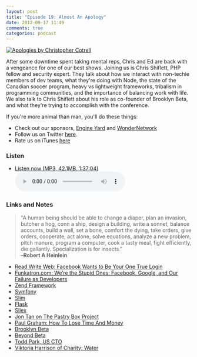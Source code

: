 ```yaml
---
layout: post
title: "Episode 19: Almost An Apology"
date: 2012-09-17 11:49
comments: true
categories: podcast
---
```


[![Apologies by Christopher Cotrell](http://farm1.staticflickr.com/21/24755466_2f135dac39_o.jpg)](http://www.flickr.com/photos/qousqous/24755466/ "Apologies by Christopher Cotrell")

After some downtime spent taking mental reps, Chris and Ed are back with a vengeance for one of our best shows. Joining us is Chris Shiflett, PHP fellow and security expert. They talk about how we interact with non-techie members of dev teams, what they're doing with Node, the state of the Canadian soccer program, heavy vs lightweight frameworks, tribalism in programming communities, and the importance of balancing work with life.  We also talk to Chris Shiflett about his role as co-founder of Brooklyn Beta, and what they're trying to accomplish with the conference.

If you're more animal than man, you'll do these things:

* Check out our sponsors, [Engine Yard](http://www.engineyard.com/) and [WonderNetwork](https://wondernetwork.com/)
* Follow us on Twitter [here](https://twitter.com/dev_hell).
* Rate us on iTunes [here](http://itunes.apple.com/us/podcast/dev-hell/id489840699)

### Listen

* <a href="http://devhell.s3.amazonaws.com/ep19-64mono.mp3" rel="enclosure">Listen now (MP3, 42.1MB, 1:37:04)</a>    
	<audio controls src="http://devhell.s3.amazonaws.com/ep19-64mono.mp3">

### Links and Notes

> "A human being should be able to change a diaper, plan an invasion, butcher a hog, conn a ship, design a building, write a sonnet, balance accounts, build a wall, set a bone, comfort the dying, take orders, give orders, cooperate, act alone, solve equations, analyze a new problem, pitch manure, program a computer, cook a tasty meal, fight efficiently, die gallantly. Specialization is for insects."    
–**Robert A Heinlein**

* [Read Write Web: Facebook Wants to Be Your One True Login](http://www.readwriteweb.com/archives/facebook_wants_to_be_your_one_true_login.php)
* [Funkatron.com: We’re the Stupid Ones: Facebook, Google, and Our Failure as Developers](http://funkatron.com/posts/were-the-stupid-ones-facebook-google-and-our-failure-as-developers.html)
* [Zend Framework](http://framework.zend.com/)
* [Symfony](http://symfony.com/)
* [Slim](http://slimframework.com/)
* [Flask](http://flask.pocoo.org/)
* [Silex](http://silex.sensiolabs.org/)
* [Jon Tan on The Pastry Box Project](http://the-pastry-box-project.net/jon-tan/2012-september-14/)
* [Paul Graham: How To Lose Time And Money](http://paulgraham.com/selfindulgence.html)
* [Brooklyn Beta](https://brooklynbeta.org/)
* [Beyond Beta](https://brooklynbeta.org/beyond)
* [Todd Park, US CTO](http://twitter.com/todd_park)
* [Viktoria Harrison of Charity: Water](http://twitter.com/vikharrison)
